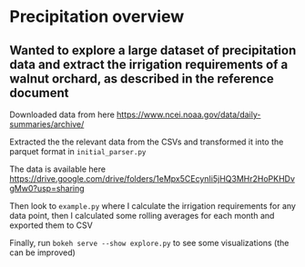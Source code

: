 # Precipitation overview

## Wanted to explore a large dataset of precipitation data and extract the irrigation requirements of a walnut orchard, as described in the reference document

Downloaded data from here https://www.ncei.noaa.gov/data/daily-summaries/archive/

Extracted the the relevant data from the CSVs and transformed it into the parquet format in `initial_parser.py`

The data is available here https://drive.google.com/drive/folders/1eMpx5CEcynIi5jHQ3MHr2HoPKHDvgMw0?usp=sharing

Then look to `example.py` where I calculate the irrigation requirements for any data point, then I calculated some rolling averages for each month and exported them to CSV

Finally, run `bokeh serve --show explore.py` to see some visualizations (the can be improved)